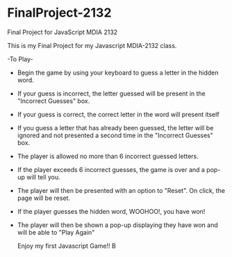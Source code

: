 # FinalProject-2132
Final Project for JavaScript MDIA 2132

This is my Final Project for my Javascript MDIA-2132 class.

-To Play-

- Begin the game by using your keyboard to guess a letter in the hidden word.
- If your guess is incorrect, the letter guessed will be present in the "Incorrect Guesses" box.
- If your guess is correct, the correct letter in the word will present itself
- If you guess a letter that has already been guessed, the letter will be ignored and not presented a second time in the "Incorrect Guesses" box.
- The player is allowed no more than 6 incorrect guessed letters.
- If the player exceeds 6 incorrect guesses, the game is over and a pop-up will tell you.
- The player will then be presented with an option to "Reset". On click, the page will be reset.
- If the player guesses the hidden word, WOOHOO!, you have won!
- The player will then be shown a pop-up displaying they have won and will be able to "Play Again"

  Enjoy my first Javascript Game!!
  B

